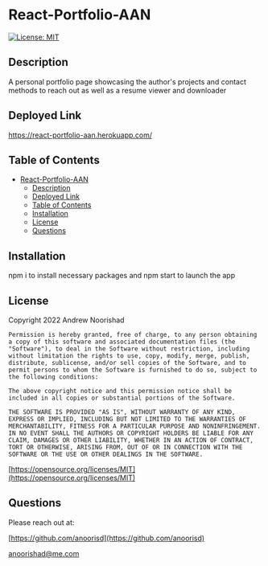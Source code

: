 # React-Portfolio-AAN

[![License: MIT](https://img.shields.io/badge/License-MIT-yellow.svg)](https://opensource.org/licenses/MIT)

## Description

A personal portfolio page showcasing the author's projects and contact methods to reach out as well as a resume viewer and downloader


## Deployed Link

https://react-portfolio-aan.herokuapp.com/



## Table of Contents 

- [React-Portfolio-AAN](#react-portfolio-aan)
  - [Description](#description)
  - [Deployed Link](#deployed-link)
  - [Table of Contents](#table-of-contents)
  - [Installation](#installation)
  - [License](#license)
  - [Questions](#questions)




## Installation

npm i to install necessary packages and npm start to launch the app



## License

Copyright 2022 Andrew Noorishad

    Permission is hereby granted, free of charge, to any person obtaining a copy of this software and associated documentation files (the "Software"), to deal in the Software without restriction, including without limitation the rights to use, copy, modify, merge, publish, distribute, sublicense, and/or sell copies of the Software, and to permit persons to whom the Software is furnished to do so, subject to the following conditions:
    
    The above copyright notice and this permission notice shall be included in all copies or substantial portions of the Software.
    
    THE SOFTWARE IS PROVIDED "AS IS", WITHOUT WARRANTY OF ANY KIND, EXPRESS OR IMPLIED, INCLUDING BUT NOT LIMITED TO THE WARRANTIES OF MERCHANTABILITY, FITNESS FOR A PARTICULAR PURPOSE AND NONINFRINGEMENT. IN NO EVENT SHALL THE AUTHORS OR COPYRIGHT HOLDERS BE LIABLE FOR ANY CLAIM, DAMAGES OR OTHER LIABILITY, WHETHER IN AN ACTION OF CONTRACT, TORT OR OTHERWISE, ARISING FROM, OUT OF OR IN CONNECTION WITH THE SOFTWARE OR THE USE OR OTHER DEALINGS IN THE SOFTWARE.

[https://opensource.org/licenses/MIT](https://opensource.org/licenses/MIT)


## Questions

Please reach out at:

[https://github.com/anoorisd](https://github.com/anoorisd)

[anoorishad@me.com](mailto:anoorishad@me.com)

